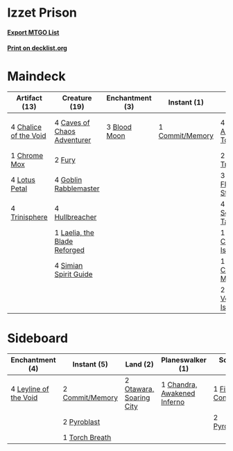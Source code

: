 # Izzet Prison

#### [Export MTGO List](../collection/Izzet%20Prison/Izzet%20Prison.txt)
#### [Print on decklist.org](http://decklist.org/?deckmain=4%09Ancient%20Tomb%0A3%09Blood%20Moon%0A4%09Caves%20of%20Chaos%20Adventurer%0A4%09Chalice%20of%20the%20Void%0A1%09Chrome%20Mox%0A2%09City%20of%20Traitors%0A1%09Commit/Memory%0A3%09Day's%20Undoing%0A4%09Fable%20of%20the%20Mirror-Breaker%0A3%09Flooded%20Strand%0A2%09Fury%0A4%09Goblin%20Rabblemaster%0A4%09Hullbreacher%0A1%09Laelia,%20the%20Blade%20Reforged%0A4%09Lotus%20Petal%0A4%09Scalding%20Tarn%0A4%09Simian%20Spirit%20Guide%0A1%09Snow-Covered%20Island%0A1%09Snow-Covered%20Mountain%0A4%09Trinisphere%0A2%09Volcanic%20Island&deckside=1%09Chandra,%20Awakened%20Inferno%0A2%09Commit/Memory%0A1%09Fiery%20Confluence%0A4%09Leyline%20of%20the%20Void%0A2%09Otawara,%20Soaring%20City%0A2%09Pyroblast%0A2%09Pyroclasm%0A1%09Torch%20Breath)
# Maindeck

|                                         Artifact (13)                                          |                                             Creature (19)                                             |                                   Enchantment (3)                                    |                                       Instant (1)                                        |                                            Land (17)                                             |                                       Sorcery (3)                                        |         Unknown (4)         |
|------------------------------------------------------------------------------------------------|-------------------------------------------------------------------------------------------------------|--------------------------------------------------------------------------------------|------------------------------------------------------------------------------------------|--------------------------------------------------------------------------------------------------|------------------------------------------------------------------------------------------|-----------------------------|
|4 [Chalice of the Void](http://gatherer.wizards.com/Pages/Card/Details.aspx?multiverseid=442211)|4 [Caves of Chaos Adventurer](http://gatherer.wizards.com/Pages/Card/Details.aspx?multiverseid=563050) |3 [Blood Moon](http://gatherer.wizards.com/Pages/Card/Details.aspx?multiverseid=45386)|1 [Commit/Memory](http://gatherer.wizards.com/Pages/Card/Details.aspx?multiverseid=426913)|4 [Ancient Tomb](http://gatherer.wizards.com/Pages/Card/Details.aspx?multiverseid=409567)         |3 [Day's Undoing](http://gatherer.wizards.com/Pages/Card/Details.aspx?multiverseid=398652)|4 Fable of the Mirror-Breaker|
|1 [Chrome Mox](http://gatherer.wizards.com/Pages/Card/Details.aspx?multiverseid=413761)         |2 [Fury](http://gatherer.wizards.com/Pages/Card/Details.aspx?multiverseid=522202)                      |                                                                                      |                                                                                          |2 [City of Traitors](http://gatherer.wizards.com/Pages/Card/Details.aspx?multiverseid=6168)       |                                                                                          |                             |
|4 [Lotus Petal](http://gatherer.wizards.com/Pages/Card/Details.aspx?multiverseid=420602)        |4 [Goblin Rabblemaster](http://gatherer.wizards.com/Pages/Card/Details.aspx?multiverseid=438486)       |                                                                                      |                                                                                          |3 [Flooded Strand](http://gatherer.wizards.com/Pages/Card/Details.aspx?multiverseid=405098)       |                                                                                          |                             |
|4 [Trinisphere](http://gatherer.wizards.com/Pages/Card/Details.aspx?multiverseid=43545)         |4 [Hullbreacher](http://gatherer.wizards.com/Pages/Card/Details.aspx?multiverseid=502308)              |                                                                                      |                                                                                          |4 [Scalding Tarn](http://gatherer.wizards.com/Pages/Card/Details.aspx?multiverseid=405107)        |                                                                                          |                             |
|                                                                                                |1 [Laelia, the Blade Reforged](http://gatherer.wizards.com/Pages/Card/Details.aspx?multiverseid=518449)|                                                                                      |                                                                                          |1 [Snow-Covered Island](http://gatherer.wizards.com/Pages/Card/Details.aspx?multiverseid=121130)  |                                                                                          |                             |
|                                                                                                |4 [Simian Spirit Guide](http://gatherer.wizards.com/Pages/Card/Details.aspx?multiverseid=442137)       |                                                                                      |                                                                                          |1 [Snow-Covered Mountain](http://gatherer.wizards.com/Pages/Card/Details.aspx?multiverseid=121233)|                                                                                          |                             |
|                                                                                                |                                                                                                       |                                                                                      |                                                                                          |2 [Volcanic Island](http://gatherer.wizards.com/Pages/Card/Details.aspx?multiverseid=887)         |                                                                                          |                             |


# Sideboard

|                                        Enchantment (4)                                         |                                       Instant (5)                                        |                                             Land (2)                                             |                                           Planeswalker (1)                                           |                                         Sorcery (3)                                         |
|------------------------------------------------------------------------------------------------|------------------------------------------------------------------------------------------|--------------------------------------------------------------------------------------------------|------------------------------------------------------------------------------------------------------|---------------------------------------------------------------------------------------------|
|4 [Leyline of the Void](http://gatherer.wizards.com/Pages/Card/Details.aspx?multiverseid=107682)|2 [Commit/Memory](http://gatherer.wizards.com/Pages/Card/Details.aspx?multiverseid=426913)|2 [Otawara, Soaring City](http://gatherer.wizards.com/Pages/Card/Details.aspx?multiverseid=548584)|1 [Chandra, Awakened Inferno](http://gatherer.wizards.com/Pages/Card/Details.aspx?multiverseid=466881)|1 [Fiery Confluence](http://gatherer.wizards.com/Pages/Card/Details.aspx?multiverseid=405230)|
|                                                                                                |2 [Pyroblast](http://gatherer.wizards.com/Pages/Card/Details.aspx?multiverseid=4083)      |                                                                                                  |                                                                                                      |2 [Pyroclasm](http://gatherer.wizards.com/Pages/Card/Details.aspx?multiverseid=129801)       |
|                                                                                                |1 [Torch Breath](http://gatherer.wizards.com/Pages/Card/Details.aspx?multiverseid=555328) |                                                                                                  |                                                                                                      |                                                                                             |

